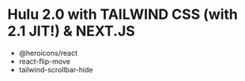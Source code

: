 # Hulu 2.0 with TAILWIND CSS (with 2.1 JIT!) & NEXT.JS

- @heroicons/react
- react-flip-move
- tailwind-scrollbar-hide
